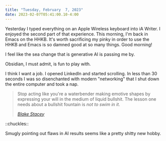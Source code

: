 ```yaml
---
title: "Tuesday, February  7, 2023"
date: 2023-02-07T05:41:00.10-4:00
---
```


Yesterday I typed everything on an Apple Wireless keyboard into iA Writer. I enjoyed the second part of that experience. This morning, I'm back in Emacs on the HHKB. It's worth sacrificing my pinky in order to use the HHKB and Emacs is so damned good at so many things. Good morning!

I feel like the sea change that is generative AI is passing me by.

Obsidian, I must admit, is fun to play with.

I think I want a job. I opened LinkedIn and started scrolling. In less than 30 seconds I was so disenchanted with modern "networking" that I shut down the entire computer and took a nap.

> Stop acting like you're a waterbender making emotive shapes by expressing your will in the medium of liquid bullshit. The lesson one needs about a bullshit fountain is *not to swim in it*.
> 
> <cite>[Blake Stacey](https://icosahedron.website/@bstacey/109798526271267537)</cite>

::chuckles::

Smugly pointing out flaws in AI results seems like a pretty shitty new hobby.
